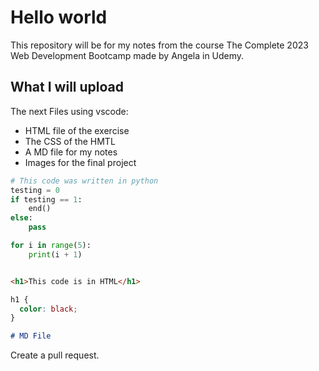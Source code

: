 # Hello world

This repository will be for my notes from the course The Complete 2023 Web Development Bootcamp made by Angela in Udemy.

## What I will upload

The next Files using vscode:

- HTML file of the exercise
- The CSS of the HMTL
- A MD file for my notes
- Images for the final project

```python
# This code was written in python
testing = 0
if testing == 1:
    end()
else:
    pass

for i in range(5):
    print(i + 1)



```

```html
<h1>This code is in HTML</h1>
```

```css
h1 {
  color: black;
}
```

```md
# MD File
```

Create a pull request.
